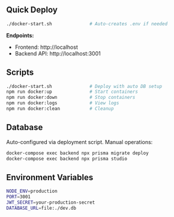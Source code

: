 ## Quick Deploy

```bash
./docker-start.sh              # Auto-creates .env if needed
```

**Endpoints:**
- Frontend: http://localhost
- Backend API: http://localhost:3001

## Scripts

```bash
./docker-start.sh              # Deploy with auto DB setup
npm run docker:up              # Start containers
npm run docker:down            # Stop containers
npm run docker:logs            # View logs
npm run docker:clean           # Cleanup
```

## Database

Auto-configured via deployment script. Manual operations:
```bash
docker-compose exec backend npx prisma migrate deploy
docker-compose exec backend npx prisma studio
```


## Environment Variables

```bash
NODE_ENV=production
PORT=3001
JWT_SECRET=your-production-secret
DATABASE_URL=file:./dev.db
```